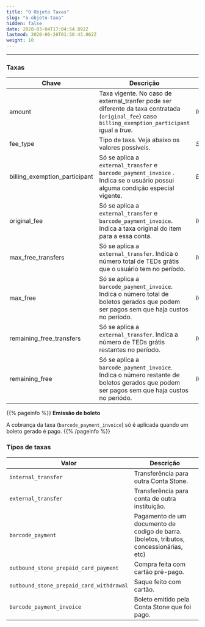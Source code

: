 ```yaml
---
title: "O Objeto Taxas"
slug: "o-objeto-taxa"
hidden: false
date: 2020-03-04T17:04:54.892Z
lastmod: 2020-06-26T01:50:43.062Z
weight: 10
---
```


---

### Taxas

| Chave                         | Descrição                                                                                                                                             | Tipo      |
| ----------------------------- | ----------------------------------------------------------------------------------------------------------------------------------------------------- | --------- |
| amount                        | Taxa vigente. No caso de external_tranfer pode ser diferente da taxa contratada (`original_fee`) caso `billing_exemption_participant` igual a _true_. | _Integer_ |
| fee_type                      | Tipo de taxa. Veja abaixo os valores possíveis.                                                                                                       | _String_  |
| billing_exemption_participant | Só se aplica a `external_transfer` e `barcode_payment_invoice` . Indica se o usuário possui alguma condição especial vigente.                         | _Boolean_ |
| original_fee                  | Só se aplica a `external_transfer` e `barcode_payment_invoice`. Indica a taxa original do item para a essa conta.                                     | _Integer_ |
| max_free_transfers            | Só se aplica a `external_transfer`. Indica o número total de TEDs grátis que o usuário tem no período.                                                | _Integer_ |
| max_free                      | Só se aplica a `barcode_payment_invoice`. Indica o número total de boletos gerados que podem ser pagos sem que haja custos no período.                | _Integer_ |
| remaining_free_transfers      | Só se aplica a `external_transfer`. Indica a número de TEDs grátis restantes no período.                                                              | _Integer_ |
| remaining_free                | Só se aplica a `barcode_payment_invoice`. Indica o número restante de boletos gerados que podem ser pagos sem que haja custos no periódo.             | _Integer_ |

{{% pageinfo %}}
**Emissão de boleto**

A cobrança da taxa (`barcode_payment_invoice`) só é aplicada quando um boleto gerado é pago.
{{% /pageinfo %}}

### Tipos de taxas

| Valor                                    | Descrição                                                                               |
| ---------------------------------------- | --------------------------------------------------------------------------------------- |
| `internal_transfer`                      | Transferência para outra Conta Stone.                                                   |
| `external_transfer `                     | Transferência para conta de outra instituição.                                          |
| `barcode_payment `                       | Pagamento de um documento de codigo de barra. (boletos, tributos, concessionárias, etc) |
| `outbound_stone_prepaid_card_payment`    | Compra feita com cartão pré-pago.                                                       |
| `outbound_stone_prepaid_card_withdrawal` | Saque feito com cartão.                                                                 |
| `barcode_payment_invoice     `           | Boleto emitido pela Conta Stone que foi pago.                                           |
